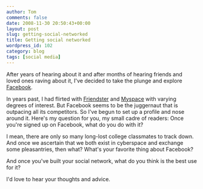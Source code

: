 ```yaml
---
author: Tom
comments: false
date: 2008-11-30 20:50:43+00:00
layout: post
slug: getting-social-networked
title: Getting social networked
wordpress_id: 102
category: blog
tags: [social media]
---
```


After years of hearing about it and after months of hearing friends and loved ones raving about it, I've decided to take the plunge and explore [Facebook](http://www.facebook.com/).

In years past, I had flirted with [Friendster](http://www.friendster.com/) and [Myspace](http://www.myspace.com) with varying degrees of interest. But Facebook seems to be the juggernaut that is outpacing all its competitors. So I've begun to set up a profile and nose around it. Here's my question for you, my small cadre of readers: Once you're signed up on Facebook, what do you do with it?

I mean, there are only so many long-lost college classmates to track down. And once we ascertain that we both exist in cyberspace and exchange some pleasantries, then what? What's your favorite thing about Facebook?

And once you've built your social network, what do you think is the best use for it?

I'd love to hear your thoughts and advice.
